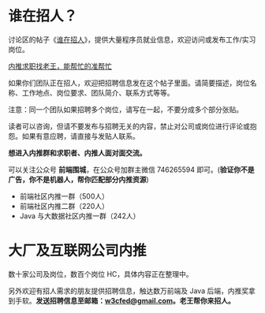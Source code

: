 # 谁在招人？

讨论区的帖子《[谁在招人](https://github.com/martinageradams/WhoIsHiring/issues/1)》，提供大量程序员就业信息，欢迎访问或发布工作/实习岗位。

[内推求职找老王，能帮忙的准帮忙](https://mp.weixin.qq.com/s?__biz=MzIzMTc4NzIyNw==&mid=2247488916&idx=1&sn=18d4206467b634c39fc9b32d34955b0a&chksm=e89f8a20dfe8033682b909231d64500e815262db691cd1c12d7fb2415bf8bbbe360fbfa82a5f&token=2100745768&lang=zh_CN#rd)

如果你们团队正在招人，欢迎把招聘信息发在这个帖子里面。请简要描述，岗位名称、工作地点、岗位要求、团队简介、联系方式等等。

注意：同一个团队如果招聘多个岗位，请写在一起，不要分成多个部分张贴。

读者可以咨询，但请不要发布与招聘无关的内容，禁止对公司或岗位进行评论或抱怨。如果有意应聘，请直接与发贴人联系。

**想进入内推群和求职者、内推人面对面交流。**

可以关注公众号 **前端围城**，在公众号加群主微信 746265594 即可。(**验证你不是广告，你不是机器人，帮你匹配部分内推资源**)

- 前端社区内推一群（500人）
- 前端社区内推二群（220人）
- Java 与大数据社区内推一群（242人）

# 大厂及互联网公司内推

数十家公司及岗位，数百个岗位 HC，具体内容正在整理中。

另外欢迎有招人需求的朋友提供招聘信息，触达数万前端及 Java 后端，内推奖拿到手软。**发送招聘信息至邮箱：w3cfed@gmail.com。老王帮你来招人。**
